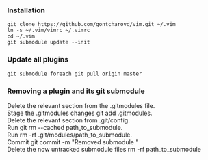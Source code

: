### Installation

```
git clone https://github.com/gontcharovd/vim.git ~/.vim
ln -s ~/.vim/vimrc ~/.vimrc
cd ~/.vim
git submodule update --init
```

### Update all plugins

```
git submodule foreach git pull origin master
```

### Removing a plugin and its git submodule

Delete the relevant section from the .gitmodules file. <br>
Stage the .gitmodules changes git add .gitmodules. <br>
Delete the relevant section from .git/config. <br>
Run git rm --cached path_to_submodule. <br>
Run rm -rf .git/modules/path_to_submodule. <br>
Commit git commit -m "Removed submodule " <br>
Delete the now untracked submodule files rm -rf path_to_submodule
